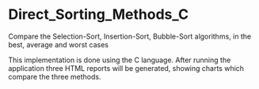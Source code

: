 # Direct_Sorting_Methods_C
 Compare the Selection-Sort, Insertion-Sort, Bubble-Sort algorithms, in the best, average and worst cases

This implementation is done using the C language.
After running the application three HTML reports will be generated,
showing charts which compare the three methods.
